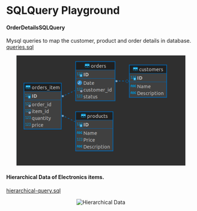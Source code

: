 # SQLQuery Playground
#### OrderDetailsSQLQuery
Mysql queries to map the customer, product and order details in database.
[queries.sql](https://github.com/Senthuran100/SQLQuery/blob/main/queries.sql)
<p align="center">
  <img src="https://github.com/Senthuran100/OrderDetailsSQLQuery/blob/main/ERDiagram.png" width="450" title="Entity Diagram for Order Details">
</p>


 #### Hierarchical Data of Electronics items.

[hierarchical-query.sql](https://github.com/Senthuran100/SQLQuery/blob/main/hierarchical-query.sql)


<p align="center">
  <img src="https://github.com/Senthuran100/SQLQuery/blob/main/HierarchicalData.png" width="450" title="Hierarchical Data">
</p>
